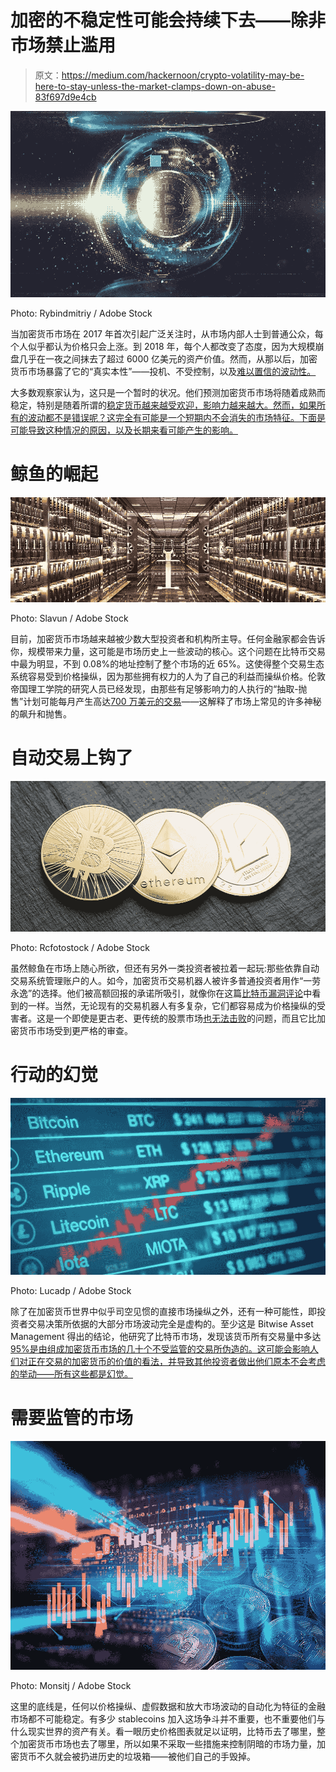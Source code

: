 # 加密的不稳定性可能会持续下去——除非市场禁止滥用

> 原文：<https://medium.com/hackernoon/crypto-volatility-may-be-here-to-stay-unless-the-market-clamps-down-on-abuse-83f697d9e4cb>

![](img/7df726d7c22dcb4a2b480aea2ebe19b0.png)

Photo: Rybindmitriy / Adobe Stock

当加密货币市场在 2017 年首次引起广泛关注时，从市场内部人士到普通公众，每个人似乎都认为价格只会上涨。到 2018 年，每个人都改变了态度，因为大规模崩盘几乎在一夜之间抹去了超过 6000 亿美元的资产价值。然而，从那以后，加密货币市场暴露了它的“真实本性”——投机、不受控制，以及[难以置信的波动性。](https://www.forbes.com/sites/geraldfenech/2019/01/09/volatility-in-the-crypto-market-expected-to-continue-in-2019-although-this-will-be-less-pronounced/#26dcabb32893)

大多数观察家认为，这只是一个暂时的状况。他们预测加密货币市场将随着成熟而稳定，特别是随着所谓的[稳定货币越来越受欢迎，影响力越来越大。然而，如果所有的波动都不是错误呢？这完全有可能是一个短期内不会消失的市场特征。下面是可能导致这种情况的原因，以及长期来看可能产生的影响。](https://www.reuters.com/article/us-crypto-currencies-explainer/explainer-stablecoins-in-the-spotlight-as-facebook-unveils-libra-cryptocurrency-idUSKCN1TJ1T6)

# 鲸鱼的崛起

![](img/4683dd3838659724aee8837a8fa637c3.png)

Photo: Slavun / Adobe Stock

目前，加密货币市场越来越被少数大型投资者和机构所主导。任何金融家都会告诉你，规模带来力量，这可能是市场历史上一些波动的核心。这个问题在比特币交易中最为明显，不到 0.08%的地址控制了整个市场的近 65%。这使得整个交易生态系统容易受到价格操纵，因为那些拥有权力的人为了自己的利益而操纵价格。伦敦帝国理工学院的研究人员已经发现，由那些有足够影响力的人执行的“抽取-抛售”计划可能每月产生高达[700 万美元的交易](https://www.technologyreview.com/s/612496/machine-learning-identifies-cryptocurrency-scams-before-they-happen/)——这解释了市场上常见的许多神秘的飙升和抛售。

# 自动交易上钩了

![](img/30f1f79f15d143dea964ead14caf04af.png)

Photo: Rcfotostock / Adobe Stock

虽然鲸鱼在市场上随心所欲，但还有另外一类投资者被拉着一起玩:那些依靠自动交易系统管理账户的人。如今，加密货币交易机器人被许多普通投资者用作“一劳永逸”的选择。他们被高额回报的承诺所吸引，就像你在这篇[比特币漏洞评论](https://top10robotreviews.com/bitcoin-loophole/)中看到的一样。当然，无论现有的交易机器人有多复杂，它们都容易成为价格操纵的受害者。这是一个即使是更古老、更传统的股票市场[也无法击败](http://clsbluesky.law.columbia.edu/2017/07/24/cheating-the-algorithm-the-new-pump-and-dump-fraud/)的问题，而且它比加密货币市场受到更严格的审查。

# 行动的幻觉

![](img/c1726186bc3067acd3d9d4acc53c69b9.png)

Photo: Lucadp / Adobe Stock

除了在加密货币世界中似乎司空见惯的直接市场操纵之外，还有一种可能性，即投资者交易决策所依据的大部分市场波动完全是虚构的。至少这是 Bitwise Asset Management 得出的结论，他研究了比特币市场，发现该货币所有交易量中多达 [95%是由组成加密货币市场的几十个不受监管的交易所伪造的。这可能会影响人们对正在交易的加密货币的价值的看法，并导致其他投资者做出他们原本不会考虑的举动——所有这些都是幻觉。](https://www.wsj.com/articles/most-bitcoin-trading-faked-by-unregulated-exchanges-study-finds-11553259600?mod=rsswn)

# 需要监管的市场

![](img/3557b99ea2727d34a6b16529fd39e3c8.png)

Photo: Monsitj / Adobe Stock

这里的底线是，任何以价格操纵、虚假数据和放大市场波动的自动化为特征的金融市场都不可能稳定。有多少 stablecoins 加入这场争斗并不重要，也不重要他们与什么现实世界的资产有关。看一眼历史价格图表就足以证明，比特币去了哪里，整个加密货币市场也去了哪里，所以如果不采取一些措施来控制阴暗的市场力量，加密货币不久就会被扔进历史的垃圾箱——被他们自己的手毁掉。